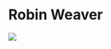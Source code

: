 # Robin Weaver

<img src="{https://img.shields.io/badge/LinkedIn-0077B5?style=for-the-badge&logo=linkedin&logoColor=white}"/>
